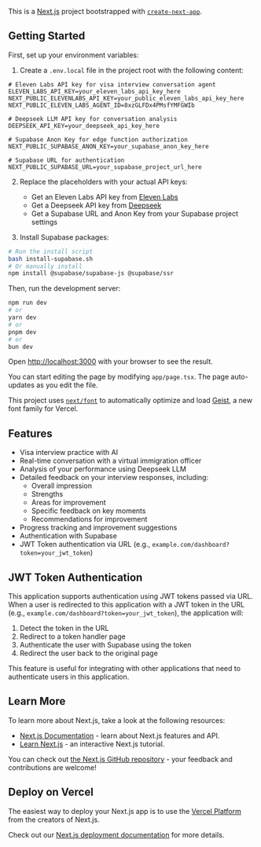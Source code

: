 This is a [Next.js](https://nextjs.org) project bootstrapped with [`create-next-app`](https://nextjs.org/docs/app/api-reference/cli/create-next-app).

## Getting Started

First, set up your environment variables:

1. Create a `.env.local` file in the project root with the following content:

```
# Eleven Labs API key for visa interview conversation agent
ELEVEN_LABS_API_KEY=your_eleven_labs_api_key_here
NEXT_PUBLIC_ELEVENLABS_API_KEY=your_public_eleven_labs_api_key_here
NEXT_PUBLIC_ELEVEN_LABS_AGENT_ID=8xzGLFDx4PMsfYMFGWIb

# Deepseek LLM API key for conversation analysis
DEEPSEEK_API_KEY=your_deepseek_api_key_here

# Supabase Anon Key for edge function authorization
NEXT_PUBLIC_SUPABASE_ANON_KEY=your_supabase_anon_key_here

# Supabase URL for authentication
NEXT_PUBLIC_SUPABASE_URL=your_supabase_project_url_here
```

2. Replace the placeholders with your actual API keys:
   - Get an Eleven Labs API key from [Eleven Labs](https://elevenlabs.io/)
   - Get a Deepseek API key from [Deepseek](https://www.deepseek.com/)
   - Get a Supabase URL and Anon Key from your Supabase project settings

3. Install Supabase packages:
```bash
# Run the install script
bash install-supabase.sh
# Or manually install
npm install @supabase/supabase-js @supabase/ssr
```

Then, run the development server:

```bash
npm run dev
# or
yarn dev
# or
pnpm dev
# or
bun dev
```

Open [http://localhost:3000](http://localhost:3000) with your browser to see the result.

You can start editing the page by modifying `app/page.tsx`. The page auto-updates as you edit the file.

This project uses [`next/font`](https://nextjs.org/docs/app/building-your-application/optimizing/fonts) to automatically optimize and load [Geist](https://vercel.com/font), a new font family for Vercel.

## Features

- Visa interview practice with AI
- Real-time conversation with a virtual immigration officer
- Analysis of your performance using Deepseek LLM
- Detailed feedback on your interview responses, including:
  - Overall impression
  - Strengths
  - Areas for improvement
  - Specific feedback on key moments
  - Recommendations for improvement
- Progress tracking and improvement suggestions
- Authentication with Supabase
- JWT Token authentication via URL (e.g., `example.com/dashboard?token=your_jwt_token`)

## JWT Token Authentication

This application supports authentication using JWT tokens passed via URL. When a user is redirected to this application with a JWT token in the URL (e.g., `example.com/dashboard?token=your_jwt_token`), the application will:

1. Detect the token in the URL
2. Redirect to a token handler page
3. Authenticate the user with Supabase using the token
4. Redirect the user back to the original page

This feature is useful for integrating with other applications that need to authenticate users in this application.

## Learn More

To learn more about Next.js, take a look at the following resources:

- [Next.js Documentation](https://nextjs.org/docs) - learn about Next.js features and API.
- [Learn Next.js](https://nextjs.org/learn) - an interactive Next.js tutorial.

You can check out [the Next.js GitHub repository](https://github.com/vercel/next.js) - your feedback and contributions are welcome!

## Deploy on Vercel

The easiest way to deploy your Next.js app is to use the [Vercel Platform](https://vercel.com/new?utm_medium=default-template&filter=next.js&utm_source=create-next-app&utm_campaign=create-next-app-readme) from the creators of Next.js.

Check out our [Next.js deployment documentation](https://nextjs.org/docs/app/building-your-application/deploying) for more details.

